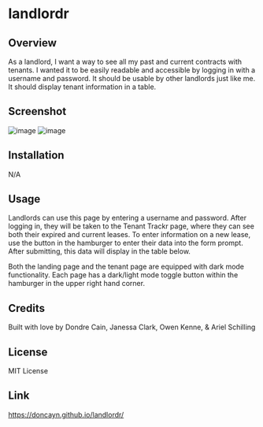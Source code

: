 # landlordr

## Overview

As a landlord, I want a way to see all my past and current contracts with tenants. I wanted it to be easily readable and accessible by logging in with a username and password. It should be usable by other landlords just like me. It should display tenant information in a table.

## Screenshot

![image](https://github.com/user-attachments/assets/81d423a3-59c5-4229-89fb-33a179b75a52)
![image](https://github.com/user-attachments/assets/edaec744-1f2b-4712-ade1-5d0ff6002b70)



## Installation

N/A

## Usage

Landlords can use this page by entering a username and password. After logging in, they will be taken to the Tenant Trackr page, where they can see both their expired and current leases. To enter information on a new lease, use the button in the hamburger to enter their data into the form prompt. After submitting, this data will display in the table below.

Both the landing page and the tenant page are equipped with dark mode functionality. Each page has a dark/light mode toggle button within the hamburger in the upper right hand corner.

## Credits

Built with love by Dondre Cain, Janessa Clark, Owen Kenne, & Ariel Schilling

## License

MIT License

## Link

https://doncayn.github.io/landlordr/
